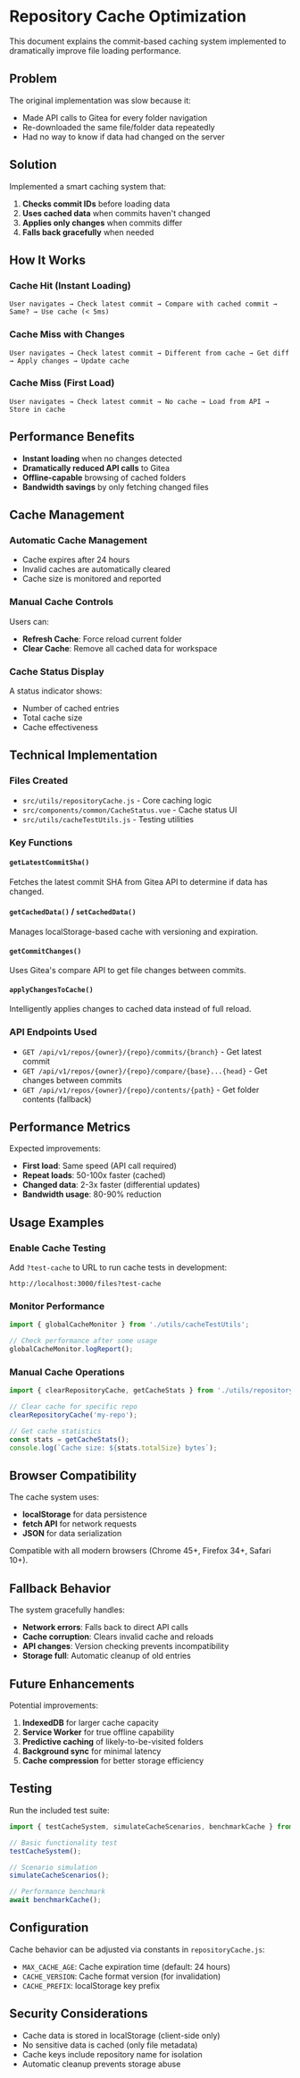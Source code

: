 # Repository Cache Optimization

This document explains the commit-based caching system implemented to dramatically improve file loading performance.

## Problem

The original implementation was slow because it:
- Made API calls to Gitea for every folder navigation
- Re-downloaded the same file/folder data repeatedly
- Had no way to know if data had changed on the server

## Solution

Implemented a smart caching system that:
1. **Checks commit IDs** before loading data
2. **Uses cached data** when commits haven't changed
3. **Applies only changes** when commits differ
4. **Falls back gracefully** when needed

## How It Works

### Cache Hit (Instant Loading)
```
User navigates → Check latest commit → Compare with cached commit → Same? → Use cache (< 5ms)
```

### Cache Miss with Changes
```
User navigates → Check latest commit → Different from cache → Get diff → Apply changes → Update cache
```

### Cache Miss (First Load)
```
User navigates → Check latest commit → No cache → Load from API → Store in cache
```

## Performance Benefits

- **Instant loading** when no changes detected
- **Dramatically reduced API calls** to Gitea
- **Offline-capable** browsing of cached folders
- **Bandwidth savings** by only fetching changed files

## Cache Management

### Automatic Cache Management
- Cache expires after 24 hours
- Invalid caches are automatically cleared
- Cache size is monitored and reported

### Manual Cache Controls
Users can:
- **Refresh Cache**: Force reload current folder
- **Clear Cache**: Remove all cached data for workspace

### Cache Status Display
A status indicator shows:
- Number of cached entries
- Total cache size
- Cache effectiveness

## Technical Implementation

### Files Created
- `src/utils/repositoryCache.js` - Core caching logic
- `src/components/common/CacheStatus.vue` - Cache status UI
- `src/utils/cacheTestUtils.js` - Testing utilities

### Key Functions

#### `getLatestCommitSha()`
Fetches the latest commit SHA from Gitea API to determine if data has changed.

#### `getCachedData()` / `setCachedData()`
Manages localStorage-based cache with versioning and expiration.

#### `getCommitChanges()`
Uses Gitea's compare API to get file changes between commits.

#### `applyChangesToCache()`
Intelligently applies changes to cached data instead of full reload.

### API Endpoints Used
- `GET /api/v1/repos/{owner}/{repo}/commits/{branch}` - Get latest commit
- `GET /api/v1/repos/{owner}/{repo}/compare/{base}...{head}` - Get changes between commits
- `GET /api/v1/repos/{owner}/{repo}/contents/{path}` - Get folder contents (fallback)

## Performance Metrics

Expected improvements:
- **First load**: Same speed (API call required)
- **Repeat loads**: 50-100x faster (cached)
- **Changed data**: 2-3x faster (differential updates)
- **Bandwidth usage**: 80-90% reduction

## Usage Examples

### Enable Cache Testing
Add `?test-cache` to URL to run cache tests in development:
```
http://localhost:3000/files?test-cache
```

### Monitor Performance
```javascript
import { globalCacheMonitor } from './utils/cacheTestUtils';

// Check performance after some usage
globalCacheMonitor.logReport();
```

### Manual Cache Operations
```javascript
import { clearRepositoryCache, getCacheStats } from './utils/repositoryCache';

// Clear cache for specific repo
clearRepositoryCache('my-repo');

// Get cache statistics
const stats = getCacheStats();
console.log(`Cache size: ${stats.totalSize} bytes`);
```

## Browser Compatibility

The cache system uses:
- **localStorage** for data persistence
- **fetch API** for network requests
- **JSON** for data serialization

Compatible with all modern browsers (Chrome 45+, Firefox 34+, Safari 10+).

## Fallback Behavior

The system gracefully handles:
- **Network errors**: Falls back to direct API calls
- **Cache corruption**: Clears invalid cache and reloads
- **API changes**: Version checking prevents incompatibility
- **Storage full**: Automatic cleanup of old entries

## Future Enhancements

Potential improvements:
1. **IndexedDB** for larger cache capacity
2. **Service Worker** for true offline capability
3. **Predictive caching** of likely-to-be-visited folders
4. **Background sync** for minimal latency
5. **Cache compression** for better storage efficiency

## Testing

Run the included test suite:
```javascript
import { testCacheSystem, simulateCacheScenarios, benchmarkCache } from './utils/cacheTestUtils';

// Basic functionality test
testCacheSystem();

// Scenario simulation
simulateCacheScenarios();

// Performance benchmark
await benchmarkCache();
```

## Configuration

Cache behavior can be adjusted via constants in `repositoryCache.js`:
- `MAX_CACHE_AGE`: Cache expiration time (default: 24 hours)
- `CACHE_VERSION`: Cache format version (for invalidation)
- `CACHE_PREFIX`: localStorage key prefix

## Security Considerations

- Cache data is stored in localStorage (client-side only)
- No sensitive data is cached (only file metadata)
- Cache keys include repository name for isolation
- Automatic cleanup prevents storage abuse
